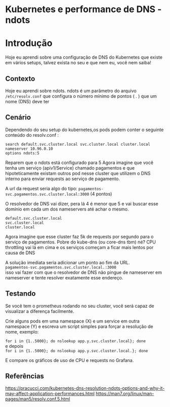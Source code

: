 # Kubernetes e performance de DNS - ndots


# Introdução
Hoje eu aprendi sobre uma configuração de DNS do Kubernetes que existe em vários setups, talvez exista no seu e que nem eu, você nem saiba!

## Contexto
Hoje eu aprendi sobre ndots.
ndots é um parâmetro do arquivo `/etc/resolv.conf` que configura o número mínimo de pontos ( . ) que um nome (DNS) deve ter


## Cenário

Dependendo do seu setup do kubernetes,os pods podem conter o seguinte conteúdo do resolv.conf :
```
search default.svc.cluster.local svc.cluster.local cluster.local
nameserver 10.96.0.10
options ndots:5
```

Reparem que o ndots está configurado para 5
Agora imagine que você tenha um serviço (apiv1/Service) chamado pagamentos e que hipoteticamente existam outros pod nesse cluster que utilizem o DNS interno para enviar requests ao serviço de pagamento.

A url da request seria algo do tipo: 
`pagamentos-svc.pagamentos.svc.cluster.local:3000` (4 pontos)

O resolvedor de DNS vai dizer, pera lá 4 é menor que 5 e vai buscar esse domínio em cada um dos nameservers até achar o mesmo.
```
default.svc.cluster.local
svc.cluster.local
cluster.local
```
Agora imagine que esse cluster faz 5k de requests por segundo para o serviço de pagamentos. 
Pobre do kube-dns (ou core-dns tbm) né? CPU throttling vai lá em cima e os serviços começam a ficar mais lentos por causa de DNS

A solução imediata seria adicionar um ponto ao fim da URL.<br>
`pagamentos-svc.pagamentos.svc.cluster.local.:3000` <br>
isso vai fazer com que o resolvedor de DNS não pingue de nameserver em nameserver e tente resolver exatamente esse endereço.

## Testando
Se vocẽ tem o prometheus rodando no seu cluster, você será capaz de visualizar a diferença facilmente.

Crie alguns pods em uma namespace (X) e um service em outra namespace (Y) e escreva um script simples para forçar a resolução de nome, exemplo: 

`for i in {1..5000}; do nslookup app.y.svc.cluster.local}; done`<br>
e depois<br>
`for i in {1..5000}; do nslookup app.y.svc.cluster.local.}; done`

E compare os gráficos de uso de CPU e requests no Grafana.


## Referências
https://pracucci.com/kubernetes-dns-resolution-ndots-options-and-why-it-may-affect-application-performances.html
https://man7.org/linux/man-pages/man5/resolv.conf.5.html
